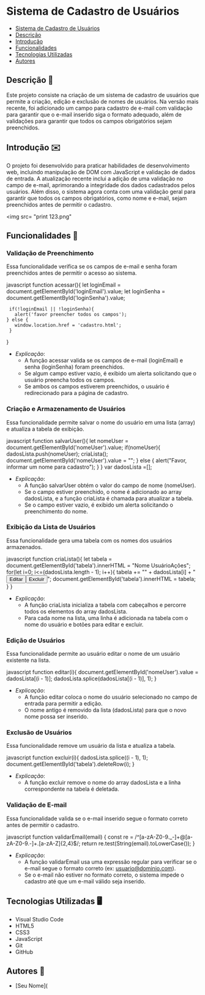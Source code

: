 # Sistema de Cadastro de Usuários
 
* [Sistema de Cadastro de Usuários](#sistema-de-cadastro-de-usuários)
* [Descrição](#descrição)
* [Introdução](#introdução)
* [Funcionalidades](#funcionalidades)
* [Tecnologias Utilizadas](#tecnologias-utilizadas)
* [Autores](#autores)
 
## Descrição 📖
Este projeto consiste na criação de um sistema de cadastro de usuários que permite a criação, edição e exclusão de nomes de usuários. Na versão mais recente, foi adicionado um campo para cadastro de e-mail com validação para garantir que o e-mail inserido siga o formato adequado, além de validações para garantir que todos os campos obrigatórios sejam preenchidos.
 
## Introdução ✉️
O projeto foi desenvolvido para praticar habilidades de desenvolvimento web, incluindo manipulação de DOM com JavaScript e validação de dados de entrada. A atualização recente inclui a adição de uma validação no campo de e-mail, aprimorando a integridade dos dados cadastrados pelos usuários. Além disso, o sistema agora conta com uma validação geral para garantir que todos os campos obrigatórios, como nome e e-mail, sejam preenchidos antes de permitir o cadastro.
 
 
<img src= "print 123.png"
 
## Funcionalidades 🧠
 
### Validação de Preenchimento
Essa funcionalidade verifica se os campos de e-mail e senha foram preenchidos antes de permitir o acesso ao sistema.
 
javascript
function acessar(){
     let loginEmail = document.getElementById('loginEmail').value;
     let loginSenha = document.getElementById('loginSenha').value;
     
     if(!loginEmail || !loginSenha){
       alert('favor preencher todos os campos');
    } else {
       window.location.href = 'cadastro.html';
     }
}
 
 
- *Explicação*:
  - A função acessar valida se os campos de e-mail (loginEmail) e senha (loginSenha) foram preenchidos.
  - Se algum campo estiver vazio, é exibido um alerta solicitando que o usuário preencha todos os campos.
  - Se ambos os campos estiverem preenchidos, o usuário é redirecionado para a página de cadastro.
 
### Criação e Armazenamento de Usuários
Essa funcionalidade permite salvar o nome do usuário em uma lista (array) e atualiza a tabela de exibição.
 
javascript
function salvarUser(){
  let nomeUser = document.getElementById('nomeUser').value;
  if(nomeUser){
      dadosLista.push(nomeUser);
      criaLista();
      document.getElementById('nomeUser').value = "";
  } else {
      alert("Favor, informar um nome para cadastro");
  }
}
var dadosLista =[];
 
 
- *Explicação*:
  - A função salvarUser obtém o valor do campo de nome (nomeUser).
  - Se o campo estiver preenchido, o nome é adicionado ao array dadosLista, e a função criaLista é chamada para atualizar a tabela.
  - Se o campo estiver vazio, é exibido um alerta solicitando o preenchimento do nome.
 
### Exibição da Lista de Usuários
Essa funcionalidade gera uma tabela com os nomes dos usuários armazenados.
 
javascript
function criaLista(){
  let tabela = document.getElementById('tabela').innerHTML = "<tr><th>Nome Usuário</th><th>Ações</th></tr>";
  for(let i=0; i<=(dadosLista.length - 1); i++){
      tabela += "<tr><td>" + dadosLista[i] + "</td><td><button type='button' onclick='editar(parentNode.parentNode.rowIndex)'>Editar</button><button type='button' onclick='excluir(parentNode.parentNode.rowIndex)'>Excluir</button></td></tr>";
      document.getElementById('tabela').innerHTML = tabela;
  }
}
 
 
- *Explicação*:
  - A função criaLista inicializa a tabela com cabeçalhos e percorre todos os elementos do array dadosLista.
  - Para cada nome na lista, uma linha é adicionada na tabela com o nome do usuário e botões para editar e excluir.
 
### Edição de Usuários
Essa funcionalidade permite ao usuário editar o nome de um usuário existente na lista.
 
javascript
function editar(i){
  document.getElementById('nomeUser').value = dadosLista[(i - 1)];
  dadosLista.splice(dadosLista[(i - 1)], 1);
}
 
 
- *Explicação*:
  - A função editar coloca o nome do usuário selecionado no campo de entrada para permitir a edição.
  - O nome antigo é removido da lista (dadosLista) para que o novo nome possa ser inserido.
 
### Exclusão de Usuários
Essa funcionalidade remove um usuário da lista e atualiza a tabela.
 
javascript
function excluir(i){
  dadosLista.splice((i - 1), 1);
  document.getElementById('tabela').deleteRow(i);
}
 
 
- *Explicação*:
  - A função excluir remove o nome do array dadosLista e a linha correspondente na tabela é deletada.
 
### Validação de E-mail
Essa funcionalidade valida se o e-mail inserido segue o formato correto antes de permitir o cadastro.
 
javascript
function validarEmail(email) {
    const re = /^[a-zA-Z0-9._-]+@[a-zA-Z0-9.-]+\.[a-zA-Z]{2,4}$/;
    return re.test(String(email).toLowerCase());
}
 
 
- *Explicação*:
  - A função validarEmail usa uma expressão regular para verificar se o e-mail segue o formato correto (ex: usuario@dominio.com).
  - Se o e-mail não estiver no formato correto, o sistema impede o cadastro até que um e-mail válido seja inserido.
 
## Tecnologias Utilizadas 🖥️
- Visual Studio Code
- HTML5
- CSS3
- JavaScript
- Git
- GitHub
 
## Autores 👥
- [Seu Nome](